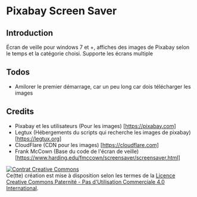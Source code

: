# Pixabay Screen Saver

## Introduction
Écran de veille pour windows 7 et +, affiches des images de Pixabay selon le temps et la catégorie choisi. Supporte les écrans multiple

## Todos
- Amilorer le premier démarrage, car un peu long car dois télécharger les images
 
## Credits
- Pixabay et les utilisateurs (Pour les images) [https://pixabay.com]
- Legtux (Hébergements du scripts qui recherche les images de pixabay) [https://legtux.org]
- CloudFlare (CDN pour les images) [https://cloudflare.com]
- Frank McCown (Base du code de l'écran de veille) [https://www.harding.edu/fmccown/screensaver/screensaver.html]

[![Contrat Creative Commons](https://i.creativecommons.org/l/by-nc/4.0/88x31.png)](http://creativecommons.org/licenses/by-nc/4.0/)  
Ce(tte) création est mise à disposition selon les termes de la [Licence Creative Commons Paternité - Pas d'Utilisation Commerciale 4.0 International](http://creativecommons.org/licenses/by-nc/4.0/).